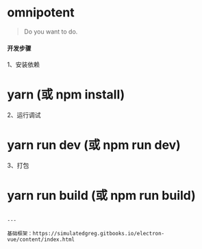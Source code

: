 # omnipotent

> Do you want to do.

#### 开发步骤

1、安装依赖

# yarn (或 npm install)

2、运行调试

# yarn run dev (或 npm run dev)

3、打包

# yarn run build (或 npm run build)

```

---

基础框架：https://simulatedgreg.gitbooks.io/electron-vue/content/index.html
```
